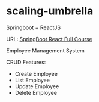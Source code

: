 # scaling-umbrella
Springboot + ReactJS

URL: [SpringBoot React Full Course](https://www.youtube.com/watch?v=XkVpb_8IPUM)

Employee Management System

CRUD Features:
- Create Employee
- List Employee
- Update Employee
- Delete Employee
